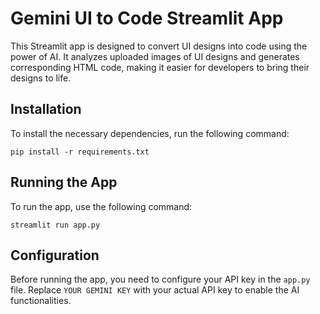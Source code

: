 # Gemini UI to Code Streamlit App

This Streamlit app is designed to convert UI designs into code using the power of AI. It analyzes uploaded images of UI designs and generates corresponding HTML code, making it easier for developers to bring their designs to life.

## Installation

To install the necessary dependencies, run the following command:

```
pip install -r requirements.txt
```

## Running the App

To run the app, use the following command:

```
streamlit run app.py
```

## Configuration

Before running the app, you need to configure your API key in the `app.py` file. Replace `YOUR GEMINI KEY` with your actual API key to enable the AI functionalities.

